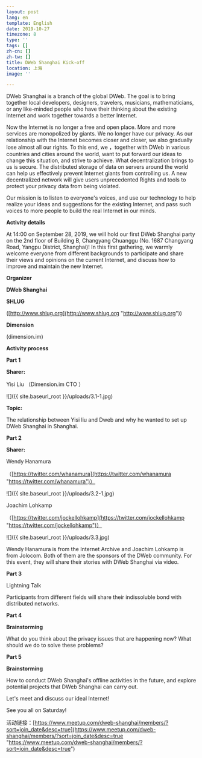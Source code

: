 ```yaml
---
layout: post
lang: en
template: English
date: 2019-10-27
timezone: 8
type: ''
tags: []
zh-cn: []
zh-tw: []
title: DWeb Shanghai Kick-off
location: 上海
image: ''

---
```

DWeb Shanghai is a branch of the global DWeb. The goal is to bring together local developers, designers, travelers, musicians, mathematicians, or any like-minded people who have their thinking about the existing Internet and work together towards a better Internet.

Now the Internet is no longer a free and open place. More and more services are monopolized by giants. We no longer have our privacy. As our relationship with the Internet becomes closer and closer, we also gradually lose almost all our rights. To this end, we ，together with DWeb in various countries and cities around the world, want to put forward our ideas to change this situation, and strive to achieve. What decentralization brings to us is secure. The distributed storage of data on servers around the world can help us effectively prevent Internet giants from controlling us. A new decentralized network will give users unprecedented Rights and tools to protect your privacy data from being violated.

Our mission is to listen to everyone's voices, and use our technology to help realize your ideas and suggestions for the existing Internet, and pass such voices to more people to build the real Internet in our minds.

**Activity details**

At 14:00 on September 28, 2019, we will hold our first DWeb Shanghai party on the 2nd floor of Building B, Changyang Chuanggu (No. 1687 Changyang Road, Yangpu District, Shanghai)! In this first gathering, we warmly welcome everyone from different backgrounds to participate and share their views and opinions on the current Internet, and discuss how to improve and maintain the new Internet.

**Organizer**

**DWeb Shanghai**

**SHLUG**

([http://www.shlug.org](http://www.shlug.org "http://www.shlug.org"))

**Dimension**

(dimension.im)

**Activity process**

**Part 1**

**Sharer:**

Yisi Liu （Dimension.im CTO ）

![]({{ site.baseurl_root }}/uploads/3.1-1.jpg)

**Topic:**

The relationship between Yisi liu and Dweb and why he wanted to set up DWeb Shanghai in Shanghai.

**Part 2**

**Sharer:**

Wendy Hanamura

（[https://twitter.com/whanamura](https://twitter.com/whanamura "https://twitter.com/whanamura")）

![]({{ site.baseurl_root }}/uploads/3.2-1.jpg)

Joachim Lohkamp

（[https://twitter.com/jockellohkamp](https://twitter.com/jockellohkamp "https://twitter.com/jockellohkamp")）

![]({{ site.baseurl_root }}/uploads/3.3.jpg)

Wendy Hanamura is from the Internet Archive and Joachim Lohkamp is from Jolocom. Both of them are the sponsors of the DWeb community. For this event, they will share their stories with DWeb Shanghai via video.

**Part 3**

Lightning Talk

Participants from different fields will share their indissoluble bond with distributed networks.

**Part 4**

**Brainstorming**

What do you think about the privacy issues that are happening now? What should we do to solve these problems?

**Part 5**

**Brainstorming**

How to conduct DWeb Shanghai's offline activities in the future, and explore potential projects that DWeb Shanghai can carry out.

Let's meet and discuss our ideal Internet!

See you all on Saturday!

活动链接：[https://www.meetup.com/dweb-shanghai/members/?sort=join_date&desc=true](https://www.meetup.com/dweb-shanghai/members/?sort=join_date&desc=true "https://www.meetup.com/dweb-shanghai/members/?sort=join_date&desc=true")